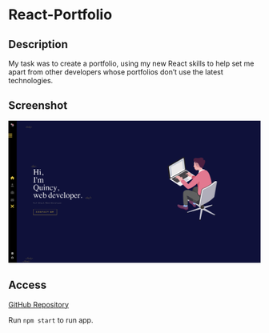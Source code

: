 # React-Portfolio

## Description
My task was to create a portfolio, using my new React skills to help set me apart from other developers whose portfolios don’t use the latest technologies.

## Screenshot 
![screenshot](./img/Screen%20Shot%202022-12-21%20at%201.38.38%20AM.png)

## Access
[GitHub Repository](https://github.com/qclaytor30/React-Portfolio)

Run ```npm start``` to run app.